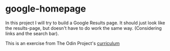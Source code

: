 # google-homepage

In this project I will try to build a Google Results page. It should just look like the results-page, but doesn't have to do work the same way. (Considering links and the search bar).

This is an exercise from The Odin Project's [curriculum](http://www.theodinproject.com/courses/web-development-101/lessons/html-css)